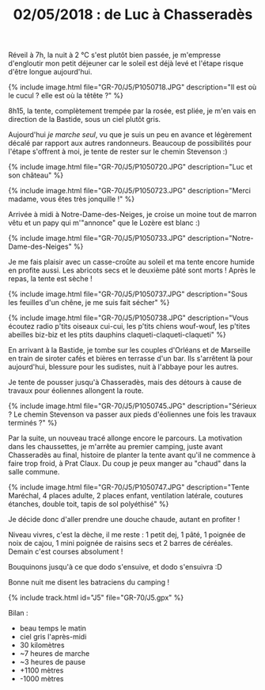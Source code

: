 ﻿---
title: "02/05/2018 : de Luc à Chasseradès"
permalink: /GR-70/J5/
sidebar:
  nav: "gr_70"
enable_tracks: true
---

Réveil à 7h, la nuit à 2 °C s'est plutôt bien passée, je m'empresse d'engloutir mon petit déjeuner car le soleil est déjà levé et l'étape risque d'être longue aujourd'hui.

{% include image.html file="GR-70/J5/P1050718.JPG" description="Il est où le cucul ? elle est où la têtête ?" %}

8h15, la tente, complètement trempée par la rosée, est pliée, je m'en vais en direction de la Bastide, sous un ciel plutôt gris.

Aujourd'hui *je marche seul*, vu que je suis un peu en avance et légèrement décalé par rapport aux autres randonneurs.
Beaucoup de possibilités pour l'étape s'offrent à moi, je tente de rester sur le chemin Stevenson :)

{% include image.html file="GR-70/J5/P1050720.JPG" description="Luc et son château" %}

{% include image.html file="GR-70/J5/P1050723.JPG" description="Merci madame, vous êtes très jonquille !" %}

Arrivée à midi à Notre-Dame-des-Neiges, je croise un moine tout de marron vêtu et un papy qui m'"annonce" que le Lozère est blanc :)

{% include image.html file="GR-70/J5/P1050733.JPG" description="Notre-Dame-des-Neiges" %}

Je me fais plaisir avec un casse-croûte au soleil et ma tente encore humide en profite aussi.
Les abricots secs et le deuxième pâté sont morts ! Après le repas, la tente est sèche !

{% include image.html file="GR-70/J5/P1050737.JPG" description="Sous les feuilles d'un chêne, je me suis fait sécher" %}

{% include image.html file="GR-70/J5/P1050738.JPG" description="Vous écoutez radio p'tits oiseaux cui-cui, les p'tits chiens wouf-wouf, les p'tites abeilles biz-biz et les ptits dauphins claqueti-claqueti-claqueti" %}

En arrivant à la Bastide, je tombe sur les couples d'Orléans et de Marseille en train de siroter cafés et bières en terrasse d'un bar.
Ils s'arrêtent là pour aujourd'hui, blessure pour les sudistes, nuit à l'abbaye pour les autres.

Je tente de pousser jusqu'à Chasseradès, mais des détours à cause de travaux pour éoliennes allongent la route.

{% include image.html file="GR-70/J5/P1050745.JPG" description="Sérieux ? Le chemin Stevenson va passer aux pieds d'éoliennes une fois les travaux terminés ?" %}

Par la suite, un nouveau tracé allonge encore le parcours. La motivation dans les chaussettes, je m'arrête au premier camping, juste avant Chasseradès au final, histoire de planter la tente avant qu'il ne commence à faire trop froid, à Prat Claux. Du coup je peux manger au "chaud" dans la salle commune.

{% include image.html file="GR-70/J5/P1050747.JPG" description="Tente Maréchal, 4 places adulte, 2 places enfant, ventilation latérale, coutures étanches, double toit, tapis de sol polyéthisé" %}

Je décide donc d'aller prendre une douche chaude, autant en profiter !

Niveau vivres, c'est la dèche, il me reste : 1 petit dej, 1 pâté, 1 poignée de noix de cajou, 1 mini poignée de raisins secs et 2 barres de céréales. Demain c'est courses absolument !

Bouquinons jusqu'à ce que dodo s'ensuive, et dodo s'ensuivra :D

Bonne nuit me disent les batraciens du camping !

{% include track.html id="J5" file="GR-70/J5.gpx" %}

Bilan :
* beau temps le matin
* ciel gris l'après-midi
* 30 kilomètres
* ~7 heures de marche
* ~3 heures de pause
* +1100 mètres
* -1000 mètres
